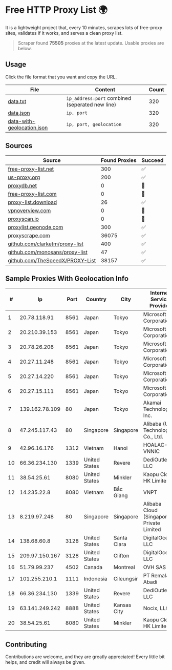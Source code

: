 
# Free HTTP Proxy List 🌍

It is a lightweight project that, every 10 minutes, scrapes lots of free-proxy sites, validates if it works, and serves a clean proxy list.


> Scraper found **75505** proxies at the latest update. Usable proxies are below.

## Usage

Click the file format that you want and copy the URL.


|File|Content|Count|
|----|-------|-----|
|[data.txt](https://raw.githubusercontent.com/themiralay/Proxy-List-World/master/data.txt)|`ip_address:port` combined (seperated new line)|320|
|[data.json](https://raw.githubusercontent.com/themiralay/Proxy-List-World/master/data.json)|`ip, port`|320|
|[data-with-geolocation.json](https://raw.githubusercontent.com/themiralay/Proxy-List-World/master/data-with-geolocation.json)|`ip, port, geolocation`|320|

## Sources

|Source|Found Proxies|Succeed|
|------|-------------|-------|
|[free-proxy-list.net](https://free-proxy-list.net)|300|✅|
|[us-proxy.org](https://www.us-proxy.org)|200|✅|
|[proxydb.net](http://proxydb.net)|0|🚫|
|[free-proxy-list.com](https://free-proxy-list.com/?page=&port=&type%5B%5D=http&type%5B%5D=https&up_time=0&search=Search)|0|🚫|
|[proxy-list.download](https://www.proxy-list.download/HTTP)|26|✅|
|[vpnoverview.com](https://vpnoverview.com/privacy/anonymous-browsing/free-proxy-servers)|0|🚫|
|[proxyscan.io](https://www.proxyscan.io)|0|🚫|
|[proxylist.geonode.com](https://proxylist.geonode.com/api/proxy-list?limit=300&page=1&sort_by=lastChecked&sort_type=desc&protocols=http,https)|300|✅|
|[proxyscrape.com](https://api.proxyscrape.com/v2/?request=displayproxies&protocol=http&timeout=10000&country=all&ssl=all&anonymity=all)|36075|✅|
|[github.com/clarketm/proxy-list](https://raw.githubusercontent.com/clarketm/proxy-list/master/proxy-list-raw.txt)|400|✅|
|[github.com/monosans/proxy-list](https://raw.githubusercontent.com/monosans/proxy-list/main/proxies/http.txt)|47|✅|
|[github.com/TheSpeedX/PROXY-List](https://raw.githubusercontent.com/TheSpeedX/PROXY-List/master/http.txt)|38157|✅|


## Sample Proxies With Geolocation Info

|#|Ip|Port|Country|City|Internet Service Provider|
|-|--|----|-------|----|-------------------------|
|1|20.78.118.91|8561|Japan|Tokyo|Microsoft Corporation|
|2|20.210.39.153|8561|Japan|Tokyo|Microsoft Corporation|
|3|20.78.26.206|8561|Japan|Tokyo|Microsoft Corporation|
|4|20.27.11.248|8561|Japan|Tokyo|Microsoft Corporation|
|5|20.27.14.220|8561|Japan|Tokyo|Microsoft Corporation|
|6|20.27.15.111|8561|Japan|Tokyo|Microsoft Corporation|
|7|139.162.78.109|80|Japan|Tokyo|Akamai Technologies, Inc.|
|8|47.245.117.43|80|Singapore|Singapore|Alibaba (US) Technology Co., Ltd.|
|9|42.96.16.176|1312|Vietnam|Hanoi|HOALAC-VNNIC|
|10|66.36.234.130|1339|United States|Revere|DediOutlet, LLC|
|11|38.54.25.61|8080|United States|Minkler|Kaopu Cloud HK Limited|
|12|14.235.22.8|8080|Vietnam|Bắc Giang|VNPT|
|13|8.219.97.248|80|Singapore|Singapore|Alibaba Cloud (Singapore) Private Limited|
|14|138.68.60.8|3128|United States|Santa Clara|DigitalOcean, LLC|
|15|209.97.150.167|3128|United States|Clifton|DigitalOcean, LLC|
|16|51.79.99.237|4502|Canada|Montreal|OVH SAS|
|17|101.255.210.1|1111|Indonesia|Cileungsir|PT Remala Abadi|
|18|66.36.234.130|1339|United States|Revere|DediOutlet, LLC|
|19|63.141.249.242|8888|United States|Kansas City|Nocix, LLC|
|20|38.54.25.61|8080|United States|Minkler|Kaopu Cloud HK Limited|



## Contributing

Contributions are welcome, and they are greatly appreciated! Every
little bit helps, and credit will always be given.

